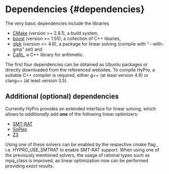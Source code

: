 Dependencies {#dependencies}
============

The very basic dependencies include the libraries

- [CMake](https://cmake.org/) (version >= 2.8.1), a build system,
- [boost](http://www.boost.org/) (version >= 1.55), a collection of C++ libaries,
- [glpk](https://www.gnu.org/software/glpk/) (version >= 4.6), a package for linear solving (compile with "--with-gmp" set) and
- [CaRL](https://github.com/smtrat/carl), a C++ library for arithmetic.

The first four dependencies can be obtained as Ubuntu packages or directly downloaded from the referenced websites.
To compile HyPro, a suitable C++ compiler is required, either g++ (at least version 4.9) or clang++ (at least version 3.5).

Additional (optional) dependencies
----------------------------------

Currently HyPro provides an extended interface for linear solving, which allows to _additionally_ add __one__ of the following linear optimizers:

- [SMT-RAT](https://github.com/smtrat/smtrat)
- [SoPlex](http://soplex.zib.de/)
- [Z3](https://github.com/Z3Prover/z3)

Using one of these solvers can be enabled by the respective cmake flag , i.e. HYPRO_USE_SMTRAT to enable SMT-RAT support. When using one of the previously mentioned solvers, the usage of rational types such as mpq_class is improved, as linear optimization now can be performed providing _exact_ results.

